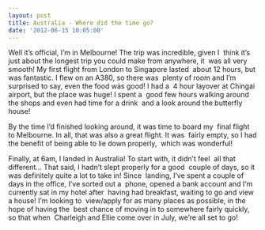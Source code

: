 ```yaml
---
layout: post
title: Australia - Where did the time go?
date: '2012-06-15 10:05:00'
---
```


Well it’s official, I’m in Melbourne! The trip was incredible, given I &nbsp;think it’s just about the longest trip you could make from anywhere, it &nbsp;was all very smooth! My first flight from London to Singapore lasted &nbsp;about 12 hours, but was fantastic. I flew on an A380, so there was &nbsp;plenty of room and I’m surprised to say, even the food was good! I had a &nbsp;4 hour layover at Chingai airport, but the place was huge! I spent a &nbsp;good few hours walking around the shops and even had time for a drink &nbsp;and a look around the butterfly house!

By the time I’d finished looking around, it was time to board my &nbsp;final flight to Melbourne. In all, that was also a great flight. It was &nbsp;fairly empty, so I had the benefit of being able to lie down properly, &nbsp;which was wonderful!

Finally, at 6am, I landed in Australia! To start with, it didn’t feel &nbsp;all that different… That said, I hadn’t slept properly for a good &nbsp;couple of days, so it was definitely quite a lot to take in! Since &nbsp;landing, I’ve spent a couple of days in the office, I’ve sorted out a &nbsp;phone, opened a bank account and I’m currently sat in my hotel after &nbsp;having had breakfast, waiting to go and view a house! I’m looking to &nbsp;view/apply for as many places as possible, in the hope of having the &nbsp;best chance of moving in to somewhere fairly quickly, so that when &nbsp;Charleigh and Ellie come over in July, we’re all set to go!

